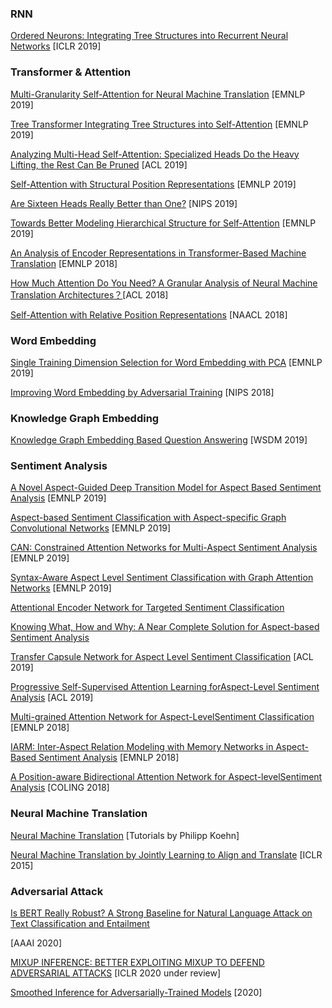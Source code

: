 ### RNN

[Ordered Neurons: Integrating Tree Structures into Recurrent Neural Networks](https://openreview.net/pdf?id=B1l6qiR5F7)  \[ICLR 2019]

### Transformer & Attention

[Multi-Granularity Self-Attention for Neural Machine Translation](https://arxiv.org/abs/1909.02222) [EMNLP 2019]

[Tree Transformer  Integrating Tree Structures into Self-Attention](https://arxiv.org/abs/1909.06639) [EMNLP  2019]

[Analyzing Multi-Head Self-Attention: Specialized Heads Do the Heavy Lifting, the Rest Can Be Pruned](https://arxiv.org/abs/1905.09418) [ACL 2019]

[Self-Attention with Structural Position Representations](https://arxiv.org/abs/1909.00383) [EMNLP 2019]

[Are Sixteen Heads Really Better than One?](https://link.zhihu.com/?target=https%3A//arxiv.org/pdf/1905.10650.pdf) [NIPS 2019]

[Towards Better Modeling Hierarchical Structure for Self-Attention](https://arxiv.org/abs/1909.01562) [EMNLP 2019]

[An Analysis of Encoder Representations in Transformer-Based Machine Translation](https://www.aclweb.org/anthology/W18-5431/) [EMNLP 2018]

[How Much Attention Do You Need? A Granular Analysis of Neural Machine Translation Architectures？](https://link.zhihu.com/?target=https%3A//www.aclweb.org/anthology/P18-1167)[ACL 2018]

[Self-Attention with Relative Position Representations](https://arxiv.org/abs/1803.02155) [NAACL 2018]

### Word Embedding

[Single Training Dimension Selection for Word Embedding with PCA](https://arxiv.org/abs/1909.01761) [EMNLP 2019]

[Improving Word Embedding by Adversarial Training](https://arxiv.org/pdf/1809.06858.pdf) [NIPS 2018]

### Knowledge Graph Embedding

[Knowledge Graph Embedding Based Question Answering](http://research.baidu.com/Public/uploads/5c1c9a58317b3.pdf) [WSDM 2019]

### Sentiment Analysis

[A Novel Aspect-Guided Deep Transition Model for Aspect Based Sentiment Analysis](https://arxiv.org/pdf/1909.00324.pdf)  [EMNLP 2019]

[Aspect-based Sentiment Classification with Aspect-specific Graph Convolutional Networks](https://arxiv.org/pdf/1909.03477.pdf)  [EMNLP 2019]

[CAN: Constrained Attention Networks for Multi-Aspect Sentiment Analysis](<https://arxiv.org/pdf/1812.10735.pdf>)  [EMNLP 2019]

[Syntax-Aware Aspect Level Sentiment Classification with Graph Attention Networks](https://arxiv.org/pdf/1909.02606.pdf)  [EMNLP 2019]

[Attentional Encoder Network for Targeted Sentiment Classification](https://arxiv.org/pdf/1902.09314.pdf)

[Knowing What, How and Why: A Near Complete Solution for Aspect-based Sentiment Analysis](https://arxiv.org/pdf/1911.01616.pdf)

[Transfer Capsule Network for Aspect Level Sentiment Classification](https://www.aclweb.org/anthology/P19-1052) [ACL 2019]

[Progressive Self-Supervised Attention Learning forAspect-Level Sentiment Analysis](https://www.aclweb.org/anthology/P19-1053) [ACL 2019]

[Multi-grained Attention Network for Aspect-LevelSentiment Classification](https://www.aclweb.org/anthology/D18-1380.pdf) [EMNLP 2018]

[IARM: Inter-Aspect Relation Modeling with Memory Networks in Aspect-Based Sentiment Analysis](https://www.aclweb.org/anthology/D18-1377.pdf) [EMNLP 2018]

[A Position-aware Bidirectional Attention Network for Aspect-levelSentiment Analysis](https://www.aclweb.org/anthology/C18-1066.pdf) [COLING 2018]

### Neural Machine Translation

[Neural Machine Translation](https://arxiv.org/abs/1709.07809) [Tutorials by Philipp Koehn]

[Neural Machine Translation by Jointly Learning to Align and Translate](https://arxiv.org/pdf/1409.0473) [ICLR 2015]

### Adversarial Attack

[Is BERT Really Robust? A Strong Baseline for Natural Language Attack on Text Classification and Entailment](https://arxiv.org/pdf/1907.11932.pdf) 

[AAAI 2020]

[MIXUP INFERENCE: BETTER EXPLOITING MIXUP TO DEFEND ADVERSARIAL ATTACKS](https://arxiv.org/abs/1909.11515) [ICLR 2020 under review]

[Smoothed Inference for Adversarially-Trained Models](https://arxiv.org/abs/1911.07198) [2020]

